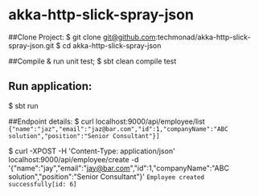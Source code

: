# akka-http-slick-spray-json


##Clone Project:
$ git clone git@github.com:techmonad/akka-http-slick-spray-json.git
$ cd akka-http-slick-spray-json

##Compile & run unit test;
$ sbt clean compile test

## Run application:

$ sbt run


##Endpoint details:
$ curl localhost:9000/api/employee/list
 ```{"name":"jaz","email":"jaz@bar.com","id":1,"companyName":"ABC solution","position":"Senior Consultant"}]```
 
$ curl -XPOST -H 'Content-Type: application/json' localhost:9000/api/employee/create -d '{"name":"jay","email":"jay@bar.com","id":1,"companyName":"ABC solution","position":"Senior Consultant"}'
  ```Employee created successfully[id: 6]```
